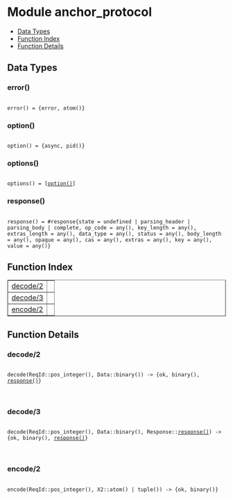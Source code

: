 

# Module anchor_protocol #
* [Data Types](#types)
* [Function Index](#index)
* [Function Details](#functions)



<a name="types"></a>

## Data Types ##




### <a name="type-error">error()</a> ###



<pre><code>
error() = {error, atom()}
</code></pre>





### <a name="type-option">option()</a> ###



<pre><code>
option() = {async, pid()}
</code></pre>





### <a name="type-options">options()</a> ###



<pre><code>
options() = [<a href="#type-option">option()</a>]
</code></pre>





### <a name="type-response">response()</a> ###



<pre><code>
response() = #response{state = undefined | parsing_header | parsing_body | complete, op_code = any(), key_length = any(), extras_length = any(), data_type = any(), status = any(), body_length = any(), opaque = any(), cas = any(), extras = any(), key = any(), value = any()}
</code></pre>


<a name="index"></a>

## Function Index ##


<table width="100%" border="1" cellspacing="0" cellpadding="2" summary="function index"><tr><td valign="top"><a href="#decode-2">decode/2</a></td><td></td></tr><tr><td valign="top"><a href="#decode-3">decode/3</a></td><td></td></tr><tr><td valign="top"><a href="#encode-2">encode/2</a></td><td></td></tr></table>


<a name="functions"></a>

## Function Details ##

<a name="decode-2"></a>

### decode/2 ###


<pre><code>
decode(ReqId::pos_integer(), Data::binary()) -&gt; {ok, binary(), <a href="#type-response">response()</a>}
</code></pre>
<br />


<a name="decode-3"></a>

### decode/3 ###


<pre><code>
decode(ReqId::pos_integer(), Data::binary(), Response::<a href="#type-response">response()</a>) -&gt; {ok, binary(), <a href="#type-response">response()</a>}
</code></pre>
<br />


<a name="encode-2"></a>

### encode/2 ###


<pre><code>
encode(ReqId::pos_integer(), X2::atom() | tuple()) -&gt; {ok, binary()}
</code></pre>
<br />



